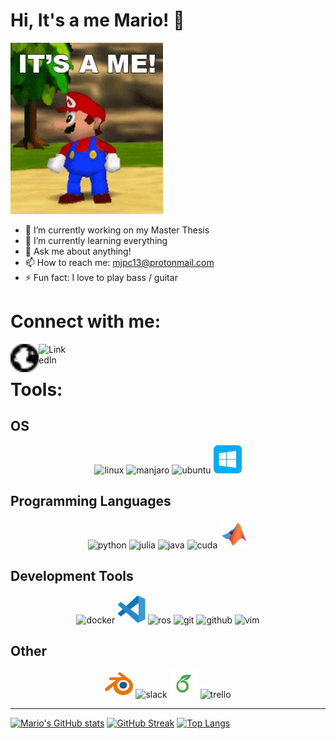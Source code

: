 # Hi, It's a me Mario! 👋 <!-- insert website when completed-->

![](Videos/its-me-mario.gif)

- 🔭 I’m currently working on my Master Thesis
- 🌱 I’m currently learning everything
- 💬 Ask me about anything!
- 📫 How to reach me: mjpc13@protonmail.com
- ⚡ Fun fact: I love to play bass / guitar



# Connect with me:

[<img align="left" alt="mjpc13.com" width="45" height="45" src="https://raw.githubusercontent.com/iconic/open-iconic/master/svg/globe.svg" />][website]
<!--[<img align="left" alt="Insta | Instagram" width="22px" src="https://cdn.jsdelivr.net/npm/simple-icons@v3/icons/instagram.svg" />][instagram]
-->
[<img align="left" alt="LinkedIn" width="45" height="45" src="https://www.vectorlogo.zone/logos/linkedin/linkedin-icon.svg" />][linkedin]



<br />

# Tools:

## OS

<p align="center">
      <img src="https://www.vectorlogo.zone/logos/linux/linux-icon.svg" alt="linux" width="45" height="45"/>
      <img src="https://github.com/lukas-w/font-logos/blob/master/vectors/manjaro.svg" alt="manjaro" width="45" height="45"/>
      <img src="https://www.vectorlogo.zone/logos/ubuntu/ubuntu-icon.svg" alt="ubuntu" width="45" height="45"/>
      <img src="https://github.com/edent/SuperTinyIcons/blob/master/images/svg/windows.svg" alt="ms" width="45" height="45"/>
</p>

## Programming Languages

<p align="center">
      <img src="https://www.vectorlogo.zone/logos/python/python-icon.svg" alt="python" width="45" height="45"/>
      <img src="https://www.vectorlogo.zone/logos/julialang/julialang-icon.svg" alt="julia" width="45" height="45"/>
      <img src="https://www.vectorlogo.zone/logos/java/java-icon.svg" alt="java" width="45" height="45"/>
      <img src="https://github.com/uiwjs/file-icons/blob/master/icon/cuda.svg" alt="cuda" width="45" height="45"/>
      <img src="https://github.com/devicons/devicon/blob/master/icons/matlab/matlab-original.svg" alt="cuda" width="45" height="45"/>
</p>

## Development Tools

<p align="center">
      <img src="https://www.vectorlogo.zone/logos/docker/docker-icon.svg" alt="docker" width="45" height="45"/>
      <img src="https://github.com/devicons/devicon/blob/master/icons/vscode/vscode-original.svg" alt="vscode" width="45" height="45"/>
      <img src="https://www.vectorlogo.zone/logos/ros/ros-icon.svg" alt="ros" width="45" height="45"/>
      <img src="https://www.vectorlogo.zone/logos/git-scm/git-scm-icon.svg" alt="git" width="45" height="45"/>
      <img src="https://www.vectorlogo.zone/logos/github/github-tile.svg" alt="github" width="45" height="45"/>
      <img src="https://www.vectorlogo.zone/logos/vim/vim-icon.svg" alt="vim" width="45" height="45"/>
</p>

## Other
<p align="center">
    <img src="https://github.com/devicons/devicon/blob/master/icons/blender/blender-original.svg" alt="blender" width="45" height="45"/>
    <img src="https://www.vectorlogo.zone/logos/slack/slack-icon.svg" alt="slack" width="45" height="45"/>
    <img src="https://github.com/edent/SuperTinyIcons/blob/master/images/svg/overleaf.svg" alt="overleaf" width="45" height="45"/>
    <img src="https://www.vectorlogo.zone/logos/trello/trello-icon.svg" alt="trello" width="45" height="45"/>
</p>


---
[![Mario's GitHub stats](https://github-readme-stats.vercel.app/api?username=mjpc13&show_icons=true&theme=dracula&include_all_commits=true)](https://github.com/anuraghazra/github-readme-stats)
[![GitHub Streak](https://github-readme-streak-stats.herokuapp.com/?user=mjpc13&theme=dark)](https://git.io/streak-stats)
[![Top Langs](https://github-readme-stats.vercel.app/api/top-langs/?username=mjpc13&layout=compact&theme=dracula&hide=javascript,html,css,jupyter%20notebook)](https://github.com/anuraghazra/github-readme-stats)

[website]: https://mjpc13.github.io/mjpc13/
[linkedin]: www.linkedin.com/in/mario-cristovao
